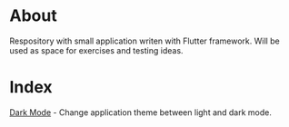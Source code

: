 # About
Respository with small application writen with Flutter framework. Will be used as space
for exercises and testing ideas.

# Index
[Dark Mode](https://github.com/Michal-Majchrzak/flutter_micro_apps/tree/master/dark_mode) -
Change application theme between light and dark mode.
